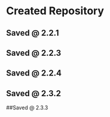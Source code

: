 # Created Repository
## Saved @ 2.2.1
## Saved @ 2.2.3
## Saved @ 2.2.4
## Saved @ 2.3.2
##Saved @ 2.3.3
